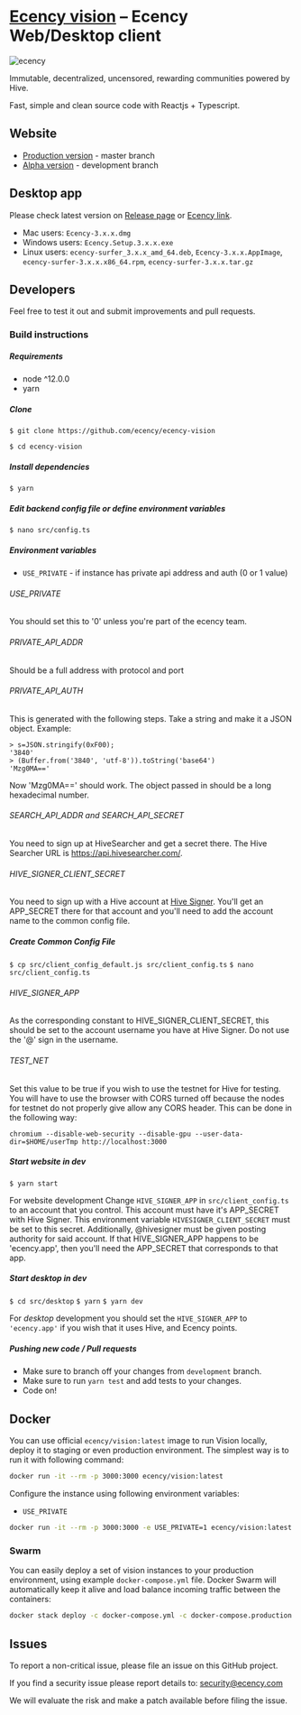# [Ecency vision][ecency_vision] – Ecency Web/Desktop client

![ecency](https://ecency.com/assets/github-cover.png)

Immutable, decentralized, uncensored, rewarding communities powered by Hive.

Fast, simple and clean source code with Reactjs + Typescript.

## Website

- [Production version][ecency_vision] - master branch
- [Alpha version][ecency_alpha] - development branch

## Desktop app

Please check latest version on [Release page][ecency_release] or [Ecency link][ecency_desktop].

- Mac users: `Ecency-3.x.x.dmg`
- Windows users: `Ecency.Setup.3.x.x.exe`
- Linux users: `ecency-surfer_3.x.x_amd_64.deb`, `Ecency-3.x.x.AppImage`, `ecency-surfer-3.x.x.x86_64.rpm`, `ecency-surfer-3.x.x.tar.gz`

## Developers

Feel free to test it out and submit improvements and pull requests.

### Build instructions

##### Requirements

- node ^12.0.0
- yarn

##### Clone 
`$ git clone https://github.com/ecency/ecency-vision`

`$ cd ecency-vision`

##### Install dependencies
`$ yarn`

##### Edit backend config file or define environment variables
`$ nano src/config.ts`

##### Environment variables

* `USE_PRIVATE` -  if instance has private api address and auth (0 or 1 value)

###### USE_PRIVATE

You should set this to '0' unless you're part of the ecency team.

###### PRIVATE_API_ADDR
Should be a full address with protocol and port

###### PRIVATE_API_AUTH
This is generated with the following steps.  Take a string and
make it a JSON object.
Example:
```
> s=JSON.stringify(0xF00);
'3840'
> (Buffer.from('3840', 'utf-8')).toString('base64')
'Mzg0MA=='
```
Now 'Mzg0MA==' should work.  The object passed in should be a long hexadecimal number.

###### SEARCH_API_ADDR and SEARCH_API_SECRET

You need to sign up at HiveSearcher and get a secret there.  The Hive Searcher URL is https://api.hivesearcher.com/. 


###### HIVE_SIGNER_CLIENT_SECRET

You need to sign up with a Hive account at [Hive Signer](https://hivesigner.com/developers). 
You'll get an APP_SECRET there for that account and you'll
need to add the account name to the common config file.


##### Create Common Config File 
`$ cp src/client_config_default.js src/client_config.ts`
`$ nano src/client_config.ts`

###### HIVE_SIGNER_APP

As the corresponding constant to HIVE_SIGNER_CLIENT_SECRET,
this should be set to the account username you have at Hive Signer.  Do not use the '@' sign in the username.

###### TEST_NET

Set this value to be true if you wish to use the testnet for Hive for testing.  You will have to use the browser with CORS turned off because
the nodes for testnet do not properly give allow any CORS header.  This can be done in the following way:

```
chromium --disable-web-security --disable-gpu --user-data-dir=$HOME/userTmp http://localhost:3000
```


##### Start website in dev
`$ yarn start`

For website development Change ```HIVE_SIGNER_APP``` in ```src/client_config.ts``` to an account that you control.  This account must have it's APP_SECRET with Hive Signer. This environment variable ```HIVESIGNER_CLIENT_SECRET``` must be set  to this secret.  Additionally, @hivesigner must be given posting authority for said account.  If that HIVE_SIGNER_APP happens to be 'ecency.app', then you'll need the APP_SECRET that corresponds to that app.


##### Start desktop in dev
`$ cd src/desktop`
`$ yarn`
`$ yarn dev`

For *desktop* development you should set the ```HIVE_SIGNER_APP``` to ```'ecency.app'``` if you wish that it uses Hive,
and Ecency points.

##### Pushing new code / Pull requests

- Make sure to branch off your changes from `development` branch.
- Make sure to run `yarn test` and add tests to your changes.
- Code on!

## Docker

You can use official `ecency/vision:latest` image to run Vision locally, deploy it to staging or even production environment. The simplest way is to run it with following command:

```bash
docker run -it --rm -p 3000:3000 ecency/vision:latest
```

Configure the instance using following environment variables:
 * `USE_PRIVATE`

```bash
docker run -it --rm -p 3000:3000 -e USE_PRIVATE=1 ecency/vision:latest
```

### Swarm

You can easily deploy a set of vision instances to your production environment, using example `docker-compose.yml` file. Docker Swarm will automatically keep it alive and load balance incoming traffic between the containers:

```bash
docker stack deploy -c docker-compose.yml -c docker-compose.production.yml vision
```

## Issues

To report a non-critical issue, please file an issue on this GitHub project.

If you find a security issue please report details to: security@ecency.com

We will evaluate the risk and make a patch available before filing the issue.

[//]: # 'LINKS'
[ecency_vision]: https://ecency.com
[ecency_desktop]: https://desktop.ecency.com
[ecency_alpha]: https://alpha.ecency.com
[ecency_release]: https://github.com/ecency/ecency-vision/releases
